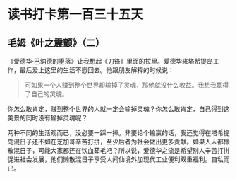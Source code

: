 读书打卡第一百三十五天
===

毛姆《叶之震颤》（二）
---

《爱德华·巴纳德的堕落》让我想起《刀锋》里面的拉里。爱德华来塔希提岛工作，最后爱上这里的生活不愿回去。他跟朋友解释的时候说：

> 可如果一个人赚到整个世界却输掉了灵魂，那他就没什么收益。我想我赢得了自己的灵魂。

你怎么敢肯定，赚到整个世界的人就一定会输掉灵魂？你怎么敢肯定，自己得到这美景的同时没有输掉灵魂呢？

两种不同的生活观而已，没必要一踩一捧。非要论个输赢的话，我还觉得在塔希提岛混日子还不如在芝加哥辛苦打拼，至少后者为社会做出更多贡献。如果人人都懒散混日子，可能大家都还在饮血茹毛吧？所以说，爱德华之流是希望别人辛苦打拼促进社会发展，他们懒散混日子享受人间仙境外加现代工业便利双重福利。自私而已。